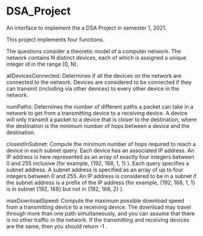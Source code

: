 # DSA_Project
An interface to implement the a DSA Project in semester 1, 2021. 

This project implements four functions. 

The questions consider a theoretic model of a computer network. The network contains N distinct devices, each of which is assigned a unique integer id in the range [0, N). 

allDevicesConnected: 
Determines if all the devices on the network are connected to the network. Devices are considered to be connected if they can transmit (including via other devices) to every other device in the network. 

numPaths: 
Determines the number of different paths a packet can take in a network to get from a transmitting device to a receiving device. A device will only transmit a packet to a device that is closer to the destination, where the destination is the minimum number of hops between a device and the destination.

closestInSubnet:
Compute the minimum number of hops required to reach a device in each subnet query. Each device has an associated IP address. An IP address is here represented as an array of exactly four integers between 0 and 255 inclusive (for example, {192, 168, 1, 1} ). Each query specifies a subnet address. A subnet address is specified as an array of up to four integers between 0 and 255. An IP address is considered to be in a subnet if the subnet address is a prefix of the IP address (for example, {192, 168, 1, 1} is in subnet {192, 168} but not in {192, 168, 2} ).

maxDownloadSpeed:
Compute the maximum possible download speed from a transmitting device to a receiving device. The download may travel through more than one path simultaneously, and you can assume that there is no other traffic in the network. If the transmitting and receiving devices are the same, then you should return -1 .
